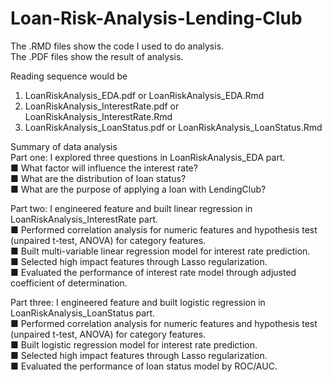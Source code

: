 # Loan-Risk-Analysis-Lending-Club

The .RMD files show the code I used to do analysis.      
The .PDF files show the result of analysis.     

Reading sequence would be    
1. LoanRiskAnalysis_EDA.pdf or LoanRiskAnalysis_EDA.Rmd    
2. LoanRiskAnalysis_InterestRate.pdf or LoanRiskAnalysis_InterestRate.Rmd    
3. LoanRiskAnalysis_LoanStatus.pdf or LoanRiskAnalysis_LoanStatus.Rmd     

Summary of data analysis    
Part one: I explored three questions in LoanRiskAnalysis_EDA part.    
■ What factor will influence the interest rate?   
■ What are the distribution of loan status?    
■ What are the purpose of applying a loan with LendingClub?    

Part two: I engineered feature and built linear regression in LoanRiskAnalysis_InterestRate part.     
■ Performed correlation analysis for numeric features and hypothesis test (unpaired t-test, ANOVA) for category features.     
■ Built multi-variable linear regression model for interest rate prediction.    
■ Selected high impact features through Lasso regularization.     
■ Evaluated the performance of interest rate model through adjusted coefficient of determination.     

Part three: I engineered feature and built logistic regression in LoanRiskAnalysis_LoanStatus part.    
■ Performed correlation analysis for numeric features and hypothesis test (unpaired t-test, ANOVA) for category features.     
■ Built logistic regression model for interest rate prediction.    
■ Selected high impact features through Lasso regularization.     
■ Evaluated the performance of loan status model by ROC/AUC.     
